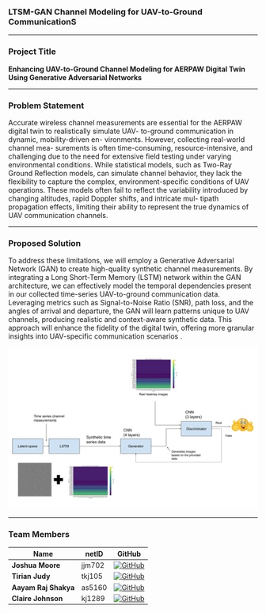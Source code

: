 ### LTSM-GAN Channel Modeling for UAV-to-Ground CommunicationS

---

### **Project Title**
**Enhancing UAV-to-Ground Channel Modeling for AERPAW Digital Twin Using Generative Adversarial Networks**

---

### **Problem Statement**

Accurate wireless channel measurements are essential for
the AERPAW digital twin to realistically simulate UAV-
to-ground communication in dynamic, mobility-driven en-
vironments. However, collecting real-world channel mea-
surements is often time-consuming, resource-intensive, and
challenging due to the need for extensive field testing under
varying environmental conditions. While statistical models,
such as Two-Ray Ground Reflection models, can simulate
channel behavior, they lack the flexibility to capture the
complex, environment-specific conditions of UAV operations.
These models often fail to reflect the variability introduced
by changing altitudes, rapid Doppler shifts, and intricate mul-
tipath propagation effects, limiting their ability to represent
the true dynamics of UAV communication channels.

---

### **Proposed Solution**

To address these limitations, we will employ a Generative Adversarial Network (GAN) to create high-quality synthetic channel measurements. By integrating a Long Short-Term Memory (LSTM) network within the GAN architecture, we can effectively model the temporal dependencies present in our collected time-series UAV-to-ground communication data. Leveraging metrics such as Signal-to-Noise Ratio (SNR), path loss, and the angles of arrival and departure, the GAN will learn patterns unique to UAV channels, producing realistic and context-aware synthetic data. This approach will enhance the fidelity of the digital twin, offering more granular insights into UAV-specific communication scenarios .


<img src="/diagram.png">


---

### **Team Members**

| Name                | netID   | GitHub                                                                                  |
|---------------------|---------|-----------------------------------------------------------------------------------------|
| **Joshua Moore**    | jjm702  | [![GitHub](https://skillicons.dev/icons?i=github)](https://github.com/joshuamoorexyz)   |
| **Tirian Judy**     | tkj105  | [![GitHub](https://skillicons.dev/icons?i=github)](https://github.com/Tirian33)        |
| **Aayam Raj Shakya**| as5160  | [![GitHub](https://skillicons.dev/icons?i=github)](https://github.com/aayamrajshakya)  |
| **Claire Johnson**  | kj1289  | [![GitHub](https://skillicons.dev/icons?i=github)](https://github.com/clairejohnson0714)  |
